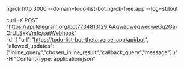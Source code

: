 

ngrok http 3000 --domain=todo-list-bot.ngrok-free.app --log=stdout



  curl -X POST "https://api.telegram.org/bot7734813129:AAqweqweqweqweGq2Ga-OrULSxkVmfc/setWebhook" \
     -d '{
           "url":"https://todo-list-bot-theta.vercel.app/api/bot",
           "allowed_updates":["inline_query","chosen_inline_result","callback_query","message"]
         }' \
     -H "Content-Type: application/json"